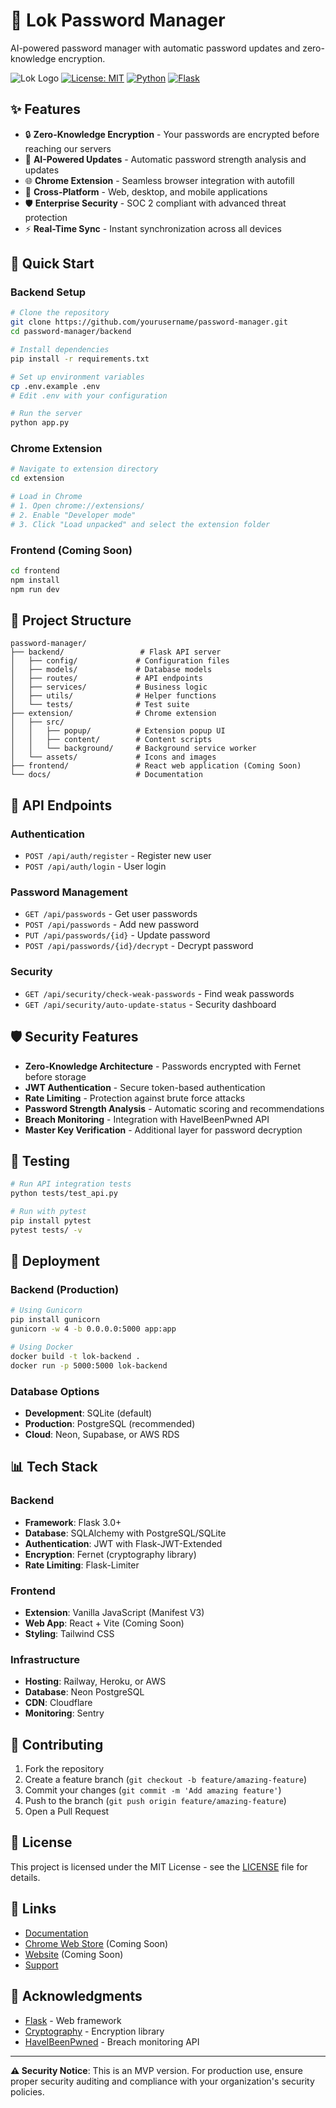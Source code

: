 # 🔐 Lok Password Manager

AI-powered password manager with automatic password updates and zero-knowledge encryption.

![Lok Logo](https://img.shields.io/badge/Lok-Password%20Manager-blue?style=for-the-badge&logo=shield&logoColor=white)
[![License: MIT](https://img.shields.io/badge/License-MIT-yellow.svg)](https://opensource.org/licenses/MIT)
[![Python](https://img.shields.io/badge/Python-3.9+-blue.svg)](https://python.org)
[![Flask](https://img.shields.io/badge/Flask-3.0+-green.svg)](https://flask.palletsprojects.com)

## ✨ Features

- 🔒 **Zero-Knowledge Encryption** - Your passwords are encrypted before reaching our servers
- 🤖 **AI-Powered Updates** - Automatic password strength analysis and updates
- 🌐 **Chrome Extension** - Seamless browser integration with autofill
- 📱 **Cross-Platform** - Web, desktop, and mobile applications
- 🛡️ **Enterprise Security** - SOC 2 compliant with advanced threat protection
- ⚡ **Real-Time Sync** - Instant synchronization across all devices

## 🚀 Quick Start

### Backend Setup

```bash
# Clone the repository
git clone https://github.com/yourusername/password-manager.git
cd password-manager/backend

# Install dependencies
pip install -r requirements.txt

# Set up environment variables
cp .env.example .env
# Edit .env with your configuration

# Run the server
python app.py
```

### Chrome Extension

```bash
# Navigate to extension directory
cd extension

# Load in Chrome
# 1. Open chrome://extensions/
# 2. Enable "Developer mode"
# 3. Click "Load unpacked" and select the extension folder
```

### Frontend (Coming Soon)

```bash
cd frontend
npm install
npm run dev
```

## 📁 Project Structure

```
password-manager/
├── backend/                 # Flask API server
│   ├── config/             # Configuration files
│   ├── models/             # Database models
│   ├── routes/             # API endpoints
│   ├── services/           # Business logic
│   ├── utils/              # Helper functions
│   └── tests/              # Test suite
├── extension/              # Chrome extension
│   ├── src/
│   │   ├── popup/          # Extension popup UI
│   │   ├── content/        # Content scripts
│   │   └── background/     # Background service worker
│   └── assets/             # Icons and images
├── frontend/               # React web application (Coming Soon)
└── docs/                   # Documentation
```

## 🔧 API Endpoints

### Authentication
- `POST /api/auth/register` - Register new user
- `POST /api/auth/login` - User login

### Password Management
- `GET /api/passwords` - Get user passwords
- `POST /api/passwords` - Add new password
- `PUT /api/passwords/{id}` - Update password
- `POST /api/passwords/{id}/decrypt` - Decrypt password

### Security
- `GET /api/security/check-weak-passwords` - Find weak passwords
- `GET /api/security/auto-update-status` - Security dashboard

## 🛡️ Security Features

- **Zero-Knowledge Architecture** - Passwords encrypted with Fernet before storage
- **JWT Authentication** - Secure token-based authentication
- **Rate Limiting** - Protection against brute force attacks
- **Password Strength Analysis** - Automatic scoring and recommendations
- **Breach Monitoring** - Integration with HaveIBeenPwned API
- **Master Key Verification** - Additional layer for password decryption

## 🧪 Testing

```bash
# Run API integration tests
python tests/test_api.py

# Run with pytest
pip install pytest
pytest tests/ -v
```

## 🚀 Deployment

### Backend (Production)

```bash
# Using Gunicorn
pip install gunicorn
gunicorn -w 4 -b 0.0.0.0:5000 app:app

# Using Docker
docker build -t lok-backend .
docker run -p 5000:5000 lok-backend
```

### Database Options

- **Development**: SQLite (default)
- **Production**: PostgreSQL (recommended)
- **Cloud**: Neon, Supabase, or AWS RDS

## 📊 Tech Stack

### Backend
- **Framework**: Flask 3.0+
- **Database**: SQLAlchemy with PostgreSQL/SQLite
- **Authentication**: JWT with Flask-JWT-Extended
- **Encryption**: Fernet (cryptography library)
- **Rate Limiting**: Flask-Limiter

### Frontend
- **Extension**: Vanilla JavaScript (Manifest V3)
- **Web App**: React + Vite (Coming Soon)
- **Styling**: Tailwind CSS

### Infrastructure
- **Hosting**: Railway, Heroku, or AWS
- **Database**: Neon PostgreSQL
- **CDN**: Cloudflare
- **Monitoring**: Sentry

## 🤝 Contributing

1. Fork the repository
2. Create a feature branch (`git checkout -b feature/amazing-feature`)
3. Commit your changes (`git commit -m 'Add amazing feature'`)
4. Push to the branch (`git push origin feature/amazing-feature`)
5. Open a Pull Request

## 📝 License

This project is licensed under the MIT License - see the [LICENSE](LICENSE) file for details.

## 🔗 Links

- [Documentation](docs/)
- [Chrome Web Store](https://chrome.google.com/webstore) (Coming Soon)
- [Website](https://lok.security) (Coming Soon)
- [Support](mailto:support@lok.security)

## 🙏 Acknowledgments

- [Flask](https://flask.palletsprojects.com/) - Web framework
- [Cryptography](https://cryptography.io/) - Encryption library
- [HaveIBeenPwned](https://haveibeenpwned.com/) - Breach monitoring API

---

**⚠️ Security Notice**: This is an MVP version. For production use, ensure proper security auditing and compliance with your organization's security policies.